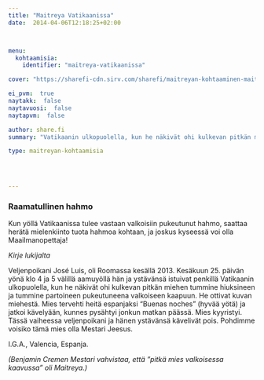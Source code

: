 ```yaml
---
title: "Maitreya Vatikaanissa"
date:  2014-04-06T12:18:25+02:00



menu:
  kohtaamisia:
    identifier: "maitreya-vatikaanissa"

cover: "https://sharefi-cdn.sirv.com/sharefi/maitreyan-kohtaaminen-maitreya-vatikaanissa-2013-06-25.jpg"

ei_pvm:  true
naytakk:  false
naytavuosi:  false
naytapvm:  false

author: share.fi
summary: "Vatikaanin ulkopuolella, kun he näkivät ohi kulkevan pitkän miehen tummine hiuksineen ja tummine partoineen pukeutuneena valkoiseen kaapuun. He ottivat kuvan miehestä. Mies tervehti heitä espanjaksi “Buenas noches” (hyvää yötä) ja jatkoi kävelyään, kunnes pysähtyi jonkun matkan päässä. Mies kyyristyi."

type: maitreyan-kohtaamisia



 
---
```

<div class="alustus">
<h3>Raamatullinen hahmo</h3>
<p>Kun yöllä Vatikaanissa tulee vastaan valkoisiin pukeutunut hahmo, saattaa herätä mielenkiinto tuota hahmoa kohtaan, ja joskus kyseessä voi olla Maailmanopettaja!</p><div>
<p><em>Kirje lukijalta</em></p>
<p>Veljenpoikani José Luis, oli Roomassa kesällä 2013. Kesäkuun 25. päivän yönä klo 4 ja 5 välillä aamuyöllä hän ja ystävänsä istuivat penkillä Vatikaanin ulkopuolella, kun he näkivät ohi kulkevan pitkän miehen tummine hiuksineen ja tummine partoineen pukeutuneena valkoiseen kaapuun. He ottivat kuvan miehestä. Mies tervehti heitä espanjaksi “Buenas noches” (hyvää yötä) ja jatkoi kävelyään, kunnes pysähtyi jonkun matkan päässä. Mies kyyristyi. Tässä vaiheessa veljenpoikani ja hänen ystävänsä kävelivät pois. Pohdimme voisiko tämä mies olla Mestari Jeesus.</p>
<p>I.G.A., Valencia, Espanja.</p>
<p><i>(Benjamin Cremen Mestari vahvistaa, että ”pitkä mies valkoisessa kaavussa” oli Maitreya.)</i></p>